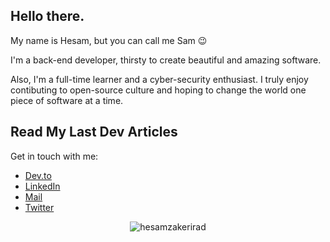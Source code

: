 ## Hello there.
My name is Hesam, but you can call me Sam :wink:

I'm a back-end developer, thirsty to create beautiful and amazing software. 

Also, I'm a full-time learner and a cyber-security enthusiast. I truly enjoy contibuting to open-source culture and hoping to change the world one piece of software at a time.

## Read My Last Dev Articles
<!-- BLOG-POST-LIST:START -->
<!-- BLOG-POST-LIST:END -->

Get in touch with me:
- [Dev.to](https://dev.to/hesamzakerirad)
- [LinkedIn](https://www.linkedin.com/in/hesamrad)
- [Mail](mailto:hesamrad.dev@gmail.com) 
- [Twitter](https://twitter.com/hesamzakerirad) 

<p align="center"> <img src="https://github-readme-stats.vercel.app/api?username=hesamzakerirad&show_icons=true&count_private=true&theme=gotham&hide_rank=false" alt="hesamzakerirad" />
